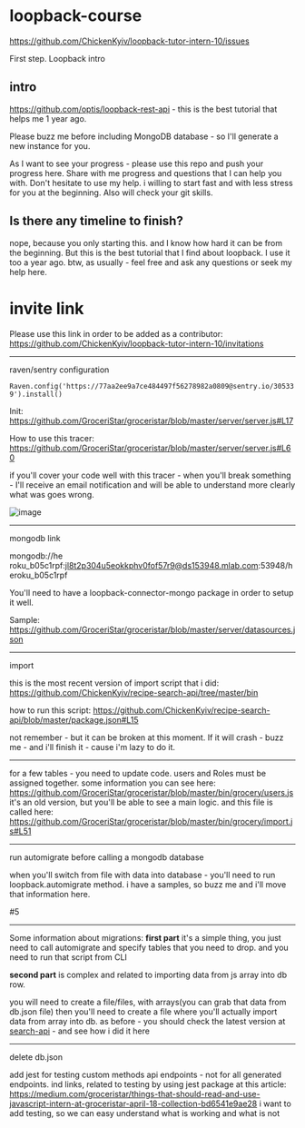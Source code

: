 # loopback-course

https://github.com/ChickenKyiv/loopback-tutor-intern-10/issues

First step. Loopback intro

## intro
https://github.com/optis/loopback-rest-api - this is the best tutorial that helps me 1 year ago.

Please buzz me before including MongoDB database - so I'll generate a new instance for you.

As I want to see your progress - please use this repo and push your progress here. Share with me progress and questions that I can help you with. Don't hesitate to use my help. i willing to start fast and with less stress for you at the beginning. Also will check your git skills.


## Is there any timeline to finish?
nope, because you only starting this. and I know how hard it can be from
the beginning. But this is the best tutorial that I find about loopback. I
use it too a year ago.
btw, as usually - feel free and ask any questions or seek my help here.

# invite link
Please use this link in order to be added as a contributor: https://github.com/ChickenKyiv/loopback-tutor-intern-10/invitations

---
raven/sentry configuration

`Raven.config('https://77aa2ee9a7ce484497f56278982a0809@sentry.io/305339').install()`

Init:
https://github.com/GroceriStar/groceristar/blob/master/server/server.js#L17

How to use this tracer:
https://github.com/GroceriStar/groceristar/blob/master/server/server.js#L60

if you'll cover your code well with this tracer - when you'll break something - I'll receive an email notification and will be able to understand more clearly what was goes wrong.

![image](https://user-images.githubusercontent.com/1469198/37542679-b443d8f0-2967-11e8-8d98-7fc3e9aabe6b.png)

---
mongodb link

mongodb://he
roku_b05c1rpf:jl8t2p304u5eokkphv0fof57r9@ds153948.mlab.com:53948/heroku_b05c1rpf

You'll need to have a loopback-connector-mongo package in order to setup it well.

Sample: https://github.com/GroceriStar/groceristar/blob/master/server/datasources.json

---
import

this is the most recent version of import script that i did: https://github.com/ChickenKyiv/recipe-search-api/tree/master/bin

how to run this script: https://github.com/ChickenKyiv/recipe-search-api/blob/master/package.json#L15

not remember - but it can be broken at this moment. If it will crash - buzz me - and i'll finish it - cause i'm lazy to do it.

---
for a few tables - you need to update code.
users and Roles must be assigned together.
some information you can see here: https://github.com/GroceriStar/groceristar/blob/master/bin/grocery/users.js 
it's an old version, but you'll be able to see a main logic.
and this file is called here: https://github.com/GroceriStar/groceristar/blob/master/bin/grocery/import.js#L51

---
run automigrate before calling a mongodb database

when you'll switch from file with data into database - you'll need to run loopback.automigrate method.
i have a samples, so buzz me and i'll move that information here.

#5 

---

Some information about migrations:
**first part**
it's a simple thing, you just need to call automigrate and specify tables that you need to drop.
and you need to run that script from CLI

**second part** is complex and related to importing data from js array into db row.

you will need to create a file/files, with arrays(you can grab that data from db.json file)
then you'll need to create a file where you'll actually import data from array into db.
as before - you should check the latest version at [search-api](https://github.com/ChickenKyiv/recipe-search-api) - and see how i did it here

---
delete db.json


add jest
for testing custom methods api endpoints - not for all generated endpoints.
ind links, related to testing by using jest package at this article: https://medium.com/groceristar/things-that-should-read-and-use-javascript-intern-at-groceristar-april-18-collection-bd6541e9ae28
i want to add testing, so we can easy understand what is working and what is not
